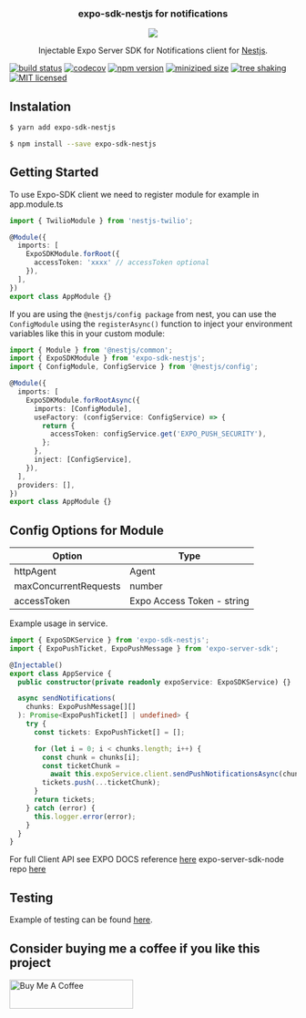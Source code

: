 <p align="center">
  <h3 align="center">
    expo-sdk-nestjs for notifications
  </h3>

  <p align="center">
    <img src="https://avatars1.githubusercontent.com/u/43827489?s=400&u=45ac0ac47d40b6d8f277c96bdf00244c10508aef&v=4"/>
  </p>

  <p align="center">
    Injectable Expo Server SDK for Notifications client for <a href="https://nestjs.com/">Nestjs</a>.
  </p>
</p>

[![build status](https://img.shields.io/github/actions/workflow/status/luluhoc/expo-sdk-nestjs/node.js.yml?branch=main)](https://github.com/wellyshen/use-places-autocomplete/actions?query=workflow%3ACI) [![codecov](https://codecov.io/gh/rluluhoc/expo-sdk-nestjs/branch/main/graph/badge.svg)](https://codecov.io/gh/luluhoc/expo-sdk-nestjs) [![npm version](https://img.shields.io/npm/v/expo-sdk-nestjs)](https://www.npmjs.com/package/expo-sdk-nestjs) [![miniziped size](https://badgen.net/bundlephobia/minzip/expo-sdk-nestjs)](https://bundlephobia.com/result?p=expo-sdk-nestjs) [![tree shaking](https://badgen.net/bundlephobia/tree-shaking/react-colorful)](https://github.com/luluhoc/expo-sdk-nestjs) [![MIT licensed](https://img.shields.io/github/license/luluhoc/expo-sdk-nestjs)](https://raw.githubusercontent.com/luluhoc/expo-sdk-nestjs/master/LICENSE)

## Instalation


```bash
$ yarn add expo-sdk-nestjs
```

```bash
$ npm install --save expo-sdk-nestjs
```


## Getting Started

To use Expo-SDK client we need to register module for example in app.module.ts

```typescript
import { TwilioModule } from 'nestjs-twilio';

@Module({
  imports: [
    ExpoSDKModule.forRoot({
      accessToken: 'xxxx' // accessToken optional
    }),
  ],
})
export class AppModule {}
```

If you are using the `@nestjs/config package` from nest, you can use the `ConfigModule` using the `registerAsync()` function to inject your environment variables like this in your custom module:

```typescript
import { Module } from '@nestjs/common';
import { ExpoSDKModule } from 'expo-sdk-nestjs';
import { ConfigModule, ConfigService } from '@nestjs/config';

@Module({
  imports: [
    ExpoSDKModule.forRootAsync({
      imports: [ConfigModule],
      useFactory: (configService: ConfigService) => {
        return {
          accessToken: configService.get('EXPO_PUSH_SECURITY'),
        };
      },
      inject: [ConfigService],
    }),
  ],
  providers: [],
})
export class AppModule {}
```

Config Options for Module
---
| Option | Type |
| --- | ----------- |
| httpAgent | Agent |
| maxConcurrentRequests | number |
| accessToken | Expo Access Token - string |

Example usage in service.

```typescript
import { ExpoSDKService } from 'expo-sdk-nestjs';
import { ExpoPushTicket, ExpoPushMessage } from 'expo-server-sdk';

@Injectable()
export class AppService {
  public constructor(private readonly expoService: ExpoSDKService) {}

  async sendNotifications(
    chunks: ExpoPushMessage[][]
  ): Promise<ExpoPushTicket[] | undefined> {
    try {
      const tickets: ExpoPushTicket[] = [];

      for (let i = 0; i < chunks.length; i++) {
        const chunk = chunks[i];
        const ticketChunk =
          await this.expoService.client.sendPushNotificationsAsync(chunk);
        tickets.push(...ticketChunk);
      }
      return tickets;
    } catch (error) {
      this.logger.error(error);
    }
  }
}
```

For full Client API see EXPO DOCS reference [here](https://docs.expo.dev/push-notifications/sending-notifications)
expo-server-sdk-node repo [here](https://github.com/expo/expo-server-sdk-node)

## Testing

Example of testing can be found [here](https://github.com/luluhoc/expo-sdk-nestjs/blob/main/src/__tests__/expo.module.test.ts).

## Consider buying me a coffee if you like this project
<a href="https://www.buymeacoffee.com/lulu45" target="_blank"><img src="https://cdn.buymeacoffee.com/buttons/default-orange.png" alt="Buy Me A Coffee" style="height: 51px !important;width: 217px !important;" ></a>
